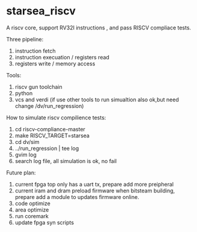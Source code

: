 # starsea_riscv
A riscv core, support RV32I instructions , and pass RISCV compliace tests.

Three pipeline:
   1. instruction fetch
   2. instruction execuation / registers read
   3. registers write / memory access

Tools:
   1. riscv gun toolchain
   2. python
   3. vcs and verdi (if use other tools to run simualtion also ok,but need change /dv/run_regression)

How to simulate riscv compilience tests:
   1. cd riscv-compliance-master
   2. make RISCV_TARGET=starsea
   3. cd dv/sim
   4. ../run_regression | tee log
   5. gvim log
   6. search log file, all simulation is ok, no fail
 

Future plan:
   1. current fpga top only has a uart tx, prepare add more preipheral
   2. current iram and dram preload firmware when bitsteam building, prepare add a module to updates firmware online.
   3. code optimize
   4. area optimize
   5. run coremark
   6. update fpga syn scripts

